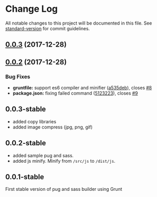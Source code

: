 # Change Log

All notable changes to this project will be documented in this file. See [standard-version](https://github.com/conventional-changelog/standard-version) for commit guidelines.

<a name="0.0.3"></a>
## [0.0.3](https://gitlab.com/idmore/byidmore-design-2/compare/v0.0.2...v0.0.3) (2017-12-28)



<a name="0.0.2"></a>
## [0.0.2](https://gitlab.com/idmore/byidmore-design-2/compare/1.0.0...0.0.2) (2017-12-28)


### Bug Fixes

* **gruntfile:** support es6 compiler and minifier ([a535deb](https://gitlab.com/idmore/byidmore-design-2/commit/a535deb)), closes [#8](https://gitlab.com/idmore/byidmore-design-2/issues/8)
* **package.json:** fixing failed command ([5123223](https://gitlab.com/idmore/byidmore-design-2/commit/5123223)), closes [#9](https://gitlab.com/idmore/byidmore-design-2/issues/9)


## 0.0.3-stable
- added copy libraries
- added image compress (jpg, png, gif)

## 0.0.2-stable
- added sample pug and sass.
- added js minify. Minify from `/src/js` to `/dist/js`.

## 0.0.1-stable
First stable version of pug and sass builder using Grunt
